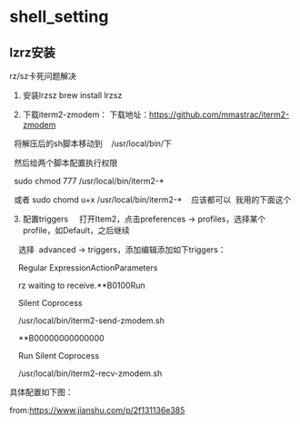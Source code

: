 # shell_setting

## lzrz安装

rz/sz卡死问题解决
1. 安装lrzsz
brew install lrzsz

2. 下载iterm2-zmodem：
下载地址：https://github.com/mmastrac/iterm2-zmodem

  将解压后的sh脚本移动到    /usr/local/bin/下

  然后给两个脚本配置执行权限

  sudo chmod 777 /usr/local/bin/iterm2-*

  或者 sudo chomd u+x /usr/local/bin/iterm2-*    应该都可以  我用的下面这个

3. 配置triggers
    打开Item2，点击preferences → profiles，选择某个profile，如Default，之后继续

    选择  advanced → triggers，添加编辑添加如下triggers：

    Regular ExpressionActionParameters

    rz waiting to receive.\*\*B0100Run

    Silent Coprocess

    /usr/local/bin/iterm2-send-zmodem.sh

    \*\*B00000000000000

    Run Silent Coprocess

    /usr/local/bin/iterm2-recv-zmodem.sh

具体配置如下图：

from:https://www.jianshu.com/p/2f131136e385
